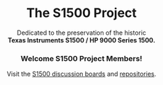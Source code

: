 <h1 align="center">The S1500 Project</h1>
<p align="center">Dedicated to the preservation of the historic<BR>
<B>Texas Instruments S1500 / HP 9000 Series 1500.</B></p>
<h3 align="center">Welcome S1500 Project Members!<br></h3>
<p align="center">Visit the <A HREF="https://github.com/TI-S1500/S1500/discussions?discussions_q=sort%3Atop">S1500 discussion boards</A>
and <A HREF="https://github.com/orgs/TI-S1500/repositories?q=&type=all&language=&sort="> repositories</A>.</p>
